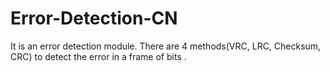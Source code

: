 # Error-Detection-CN
It is an error detection module. There are 4 methods(VRC, LRC, Checksum, CRC) to detect the error in a frame of bits .
